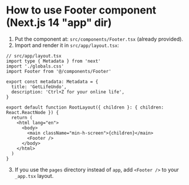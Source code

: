 # How to use Footer component (Next.js 14 "app" dir)

1) Put the component at: `src/components/Footer.tsx` (already provided).
2) Import and render it in `src/app/layout.tsx`:

```tsx
// src/app/layout.tsx
import type { Metadata } from 'next'
import './globals.css'
import Footer from '@/components/Footer'

export const metadata: Metadata = {
  title: 'GetLifeUndo',
  description: 'Ctrl+Z for your online life',
}

export default function RootLayout({ children }: { children: React.ReactNode }) {
  return (
    <html lang="en">
      <body>
        <main className="min-h-screen">{children}</main>
        <Footer />
      </body>
    </html>
  )
}
```

3) If you use the `pages` directory instead of `app`, add `<Footer />` to your `_app.tsx` layout.
